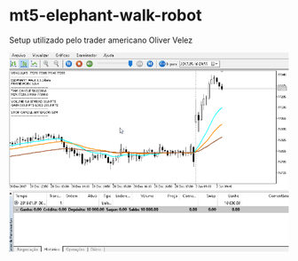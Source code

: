 # mt5-elephant-walk-robot
Setup utilizado pelo trader americano Oliver Velez

![tester_estrategy](assets/tester/walk_test.gif)